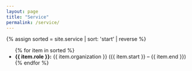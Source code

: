 ```yaml
---
layout: page
title: "Service"
permalink: /service/
---
```


{% assign sorted = site.service | sort: 'start' | reverse %}
<ul>
  {% for item in sorted %}
    <li><strong>{{ item.role }}:</strong> {{ item.organization }} ({{ item.start }} – {{ item.end }})</li>
  {% endfor %}
</ul>
